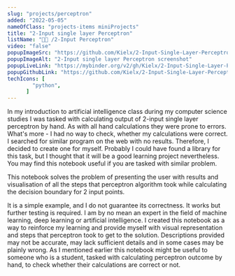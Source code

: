 ```yaml
---
slug: "projects/perceptron"
added: "2022-05-05"
nameOfClass: "projects-items miniProjects"
title: "2-Input single layer Perceptron"
listName: "👨‍🔬 /2-Input Perceptron"
video: "false"
popupImageSrc: "https://github.com/Kielx/2-Input-Single-Layer-Perceptron/raw/master/screenshots/Instruction4.png?raw=true"
popupImageAlt: "2-Input single layer Perceptron screenshot"
popupLiveLink: "https://mybinder.org/v2/gh/Kielx/2-Input-Single-Layer-Perceptron/HEAD?labpath=Perceptron.ipynb"
popupGithubLink: "https://github.com/Kielx/2-Input-Single-Layer-Perceptron"
techIcons: [
        "python",
      ]
---
```



In my introduction to artificial intelligence class during my computer science studies I was tasked with calculating output of 2-input single layer perceptron by hand. As with all hand calculations they were prone to errors. What's more - I had no way to check, whether my calculations were correct. I searched for similar program on the web with no results. Therefore, I decided to create one for myself. Probably I could have found a library for this task, but I thought that it will be a good learning project nevertheless. You may find this notebook useful if you are tasked with similar problem.

This notebook solves the problem of presenting the user with results and visualisation of all the steps that perceptron algorithm took while calculating the decision boundary for 2 input points.

It is a simple example, and I do not guarantee its correctness. It works but further testing is required. I am by no mean an expert in the field of machine learning, deep learning or artificial intelligence. I created this notebook as a way to reinforce my learning and provide myself with visual representation and steps that perceptron took to get to the solution. Descriptions provided may not be accurate, may lack sufficient details and in some cases may be plainly wrong. As I mentioned earlier this notebook might be useful to someone who is a student, tasked with calculating perceptron outcome by hand, to check whether their calculations are correct or not.
